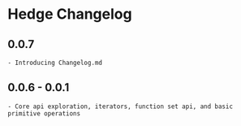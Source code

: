 # Hedge Changelog

## 0.0.7

    - Introducing Changelog.md


## 0.0.6 - 0.0.1

    - Core api exploration, iterators, function set api, and basic primitive operations
